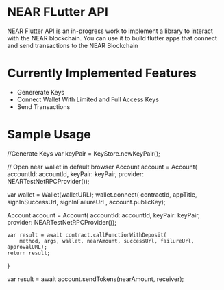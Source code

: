 # NEAR FLutter API

NEAR Flutter API is an in-progress work to implement a library to interact with the NEAR blockchain. You can use it to build flutter apps that connect and send transactions to the NEAR Blockchain

# Currently Implemented Features
- Genererate Keys
- Connect Wallet With Limited and Full Access Keys
- Send Transactions


# Sample Usage

//Generate Keys
var keyPair = KeyStore.newKeyPair();

// Open near wallet in default browser
Account account = Account(
        accountId: accountId,
        keyPair: keyPair,
        provider: NEARTestNetRPCProvider());

var wallet = Wallet(walletURL);
wallet.connect(
        contractId, appTitle, signInSuccessUrl, signInFailureUrl , account.publicKey);

 Account account = Account(
        accountId: accountId,
        keyPair: keyPair,
        provider: NEARTestNetRPCProvider());
        
    var result = await contract.callFunctionWithDeposit(
        method, args, wallet, nearAmount, successUrl, failureUrl, approvalURL);
    return result;
  }

var result = await account.sendTokens(nearAmount, receiver);
